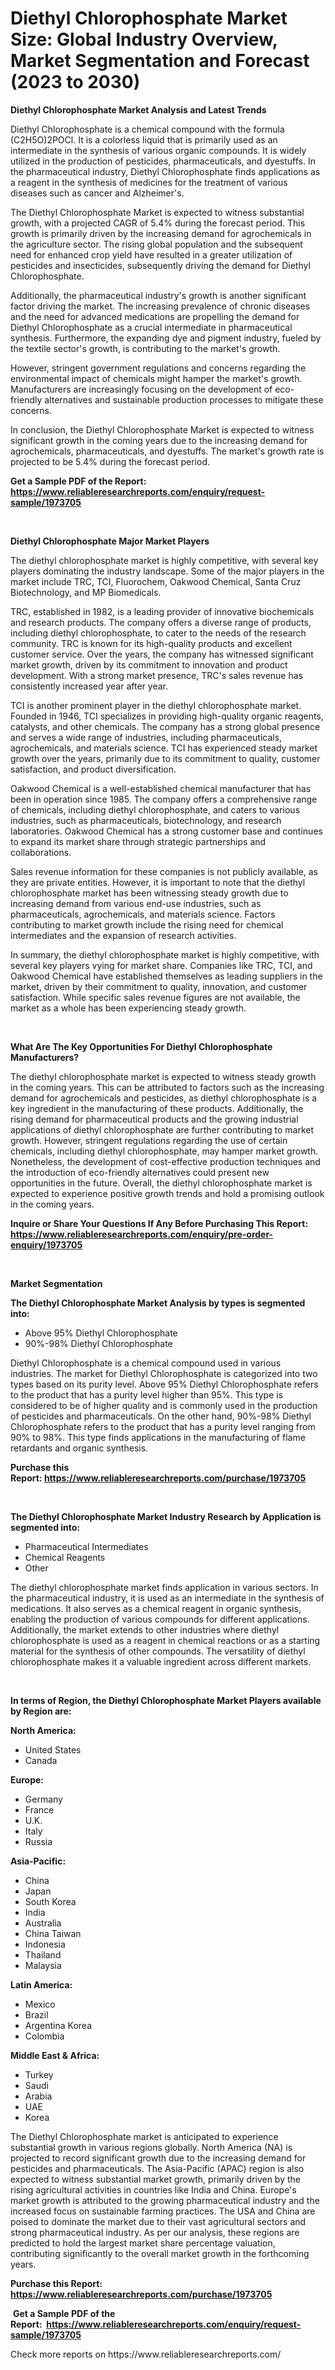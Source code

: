 <p><h1>Diethyl Chlorophosphate Market Size: Global Industry Overview, Market Segmentation and Forecast (2023 to 2030)</h1></p><p><strong>Diethyl Chlorophosphate Market Analysis and Latest Trends</strong></p>
<p><p>Diethyl Chlorophosphate is a chemical compound with the formula (C2H5O)2POCl. It is a colorless liquid that is primarily used as an intermediate in the synthesis of various organic compounds. It is widely utilized in the production of pesticides, pharmaceuticals, and dyestuffs. In the pharmaceutical industry, Diethyl Chlorophosphate finds applications as a reagent in the synthesis of medicines for the treatment of various diseases such as cancer and Alzheimer's.</p><p>The Diethyl Chlorophosphate Market is expected to witness substantial growth, with a projected CAGR of 5.4% during the forecast period. This growth is primarily driven by the increasing demand for agrochemicals in the agriculture sector. The rising global population and the subsequent need for enhanced crop yield have resulted in a greater utilization of pesticides and insecticides, subsequently driving the demand for Diethyl Chlorophosphate.</p><p>Additionally, the pharmaceutical industry's growth is another significant factor driving the market. The increasing prevalence of chronic diseases and the need for advanced medications are propelling the demand for Diethyl Chlorophosphate as a crucial intermediate in pharmaceutical synthesis. Furthermore, the expanding dye and pigment industry, fueled by the textile sector's growth, is contributing to the market's growth.</p><p>However, stringent government regulations and concerns regarding the environmental impact of chemicals might hamper the market's growth. Manufacturers are increasingly focusing on the development of eco-friendly alternatives and sustainable production processes to mitigate these concerns.</p><p>In conclusion, the Diethyl Chlorophosphate Market is expected to witness significant growth in the coming years due to the increasing demand for agrochemicals, pharmaceuticals, and dyestuffs. The market's growth rate is projected to be 5.4% during the forecast period.</p></p>
<p><strong>Get a Sample PDF of the Report:&nbsp; <a href="https://www.reliableresearchreports.com/enquiry/request-sample/1973705">https://www.reliableresearchreports.com/enquiry/request-sample/1973705</a></strong></p>
<p>&nbsp;</p>
<p><strong>Diethyl Chlorophosphate Major Market Players</strong></p>
<p><p>The diethyl chlorophosphate market is highly competitive, with several key players dominating the industry landscape. Some of the major players in the market include TRC, TCI, Fluorochem, Oakwood Chemical, Santa Cruz Biotechnology, and MP Biomedicals.</p><p>TRC, established in 1982, is a leading provider of innovative biochemicals and research products. The company offers a diverse range of products, including diethyl chlorophosphate, to cater to the needs of the research community. TRC is known for its high-quality products and excellent customer service. Over the years, the company has witnessed significant market growth, driven by its commitment to innovation and product development. With a strong market presence, TRC's sales revenue has consistently increased year after year.</p><p>TCI is another prominent player in the diethyl chlorophosphate market. Founded in 1946, TCI specializes in providing high-quality organic reagents, catalysts, and other chemicals. The company has a strong global presence and serves a wide range of industries, including pharmaceuticals, agrochemicals, and materials science. TCI has experienced steady market growth over the years, primarily due to its commitment to quality, customer satisfaction, and product diversification.</p><p>Oakwood Chemical is a well-established chemical manufacturer that has been in operation since 1985. The company offers a comprehensive range of chemicals, including diethyl chlorophosphate, and caters to various industries, such as pharmaceuticals, biotechnology, and research laboratories. Oakwood Chemical has a strong customer base and continues to expand its market share through strategic partnerships and collaborations.</p><p>Sales revenue information for these companies is not publicly available, as they are private entities. However, it is important to note that the diethyl chlorophosphate market has been witnessing steady growth due to increasing demand from various end-use industries, such as pharmaceuticals, agrochemicals, and materials science. Factors contributing to market growth include the rising need for chemical intermediates and the expansion of research activities.</p><p>In summary, the diethyl chlorophosphate market is highly competitive, with several key players vying for market share. Companies like TRC, TCI, and Oakwood Chemical have established themselves as leading suppliers in the market, driven by their commitment to quality, innovation, and customer satisfaction. While specific sales revenue figures are not available, the market as a whole has been experiencing steady growth.</p></p>
<p>&nbsp;</p>
<p><strong>What Are The Key Opportunities For Diethyl Chlorophosphate Manufacturers?</strong></p>
<p><p>The diethyl chlorophosphate market is expected to witness steady growth in the coming years. This can be attributed to factors such as the increasing demand for agrochemicals and pesticides, as diethyl chlorophosphate is a key ingredient in the manufacturing of these products. Additionally, the rising demand for pharmaceutical products and the growing industrial applications of diethyl chlorophosphate are further contributing to market growth. However, stringent regulations regarding the use of certain chemicals, including diethyl chlorophosphate, may hamper market growth. Nonetheless, the development of cost-effective production techniques and the introduction of eco-friendly alternatives could present new opportunities in the future. Overall, the diethyl chlorophosphate market is expected to experience positive growth trends and hold a promising outlook in the coming years.</p></p>
<p><strong>Inquire or Share Your Questions If Any Before Purchasing This Report: <a href="https://www.reliableresearchreports.com/enquiry/pre-order-enquiry/1973705">https://www.reliableresearchreports.com/enquiry/pre-order-enquiry/1973705</a></strong></p>
<p>&nbsp;</p>
<p><strong>Market Segmentation</strong></p>
<p><strong>The Diethyl Chlorophosphate Market Analysis by types is segmented into:</strong></p>
<p><ul><li>Above 95% Diethyl Chlorophosphate</li><li>90%-98% Diethyl Chlorophosphate</li></ul></p>
<p><p>Diethyl Chlorophosphate is a chemical compound used in various industries. The market for Diethyl Chlorophosphate is categorized into two types based on its purity level. Above 95% Diethyl Chlorophosphate refers to the product that has a purity level higher than 95%. This type is considered to be of higher quality and is commonly used in the production of pesticides and pharmaceuticals. On the other hand, 90%-98% Diethyl Chlorophosphate refers to the product that has a purity level ranging from 90% to 98%. This type finds applications in the manufacturing of flame retardants and organic synthesis.</p></p>
<p><strong>Purchase this Report:&nbsp;<a href="https://www.reliableresearchreports.com/purchase/1973705">https://www.reliableresearchreports.com/purchase/1973705</a></strong></p>
<p>&nbsp;</p>
<p><strong>The Diethyl Chlorophosphate Market Industry Research by Application is segmented into:</strong></p>
<p><ul><li>Pharmaceutical Intermediates</li><li>Chemical Reagents</li><li>Other</li></ul></p>
<p><p>The diethyl chlorophosphate market finds application in various sectors. In the pharmaceutical industry, it is used as an intermediate in the synthesis of medications. It also serves as a chemical reagent in organic synthesis, enabling the production of various compounds for different applications. Additionally, the market extends to other industries where diethyl chlorophosphate is used as a reagent in chemical reactions or as a starting material for the synthesis of other compounds. The versatility of diethyl chlorophosphate makes it a valuable ingredient across different markets.</p></p>
<p>&nbsp;</p>
<p><strong>In terms of Region, the Diethyl Chlorophosphate Market Players available by Region are:</strong></p>
<p>
    <p> <strong> North America: </strong>
        <ul>
            <li>United States</li>
            <li>Canada</li>
        </ul>
        </p> 
    <p> <strong> Europe: </strong>
        <ul>
            <li>Germany</li>
            <li>France</li>
            <li>U.K.</li>
            <li>Italy</li>
            <li>Russia</li>
        </ul>
        </p> 
    <p> <strong> Asia-Pacific: </strong>
        <ul>
            <li>China</li>
            <li>Japan</li>
            <li>South Korea</li>
            <li>India</li>
            <li>Australia</li>
            <li>China Taiwan</li>
            <li>Indonesia</li>
            <li>Thailand</li>
            <li>Malaysia</li>
        </ul>
        </p> 
    <p> <strong> Latin America: </strong>
        <ul>
            <li>Mexico</li>
            <li>Brazil</li>
            <li>Argentina Korea</li>
            <li>Colombia</li>
        </ul>
        </p> 
    <p> <strong> Middle East & Africa: </strong>
        <ul>
            <li>Turkey</li>
            <li>Saudi</li>
            <li>Arabia</li>
            <li>UAE</li>
            <li>Korea</li>
        </ul>
    </p>
    </p>
<p><p>The Diethyl Chlorophosphate market is anticipated to experience substantial growth in various regions globally. North America (NA) is projected to record significant growth due to the increasing demand for pesticides and pharmaceuticals. The Asia-Pacific (APAC) region is also expected to witness substantial market growth, primarily driven by the rising agricultural activities in countries like India and China. Europe's market growth is attributed to the growing pharmaceutical industry and the increased focus on sustainable farming practices. The USA and China are poised to dominate the market due to their vast agricultural sectors and strong pharmaceutical industry. As per our analysis, these regions are predicted to hold the largest market share percentage valuation, contributing significantly to the overall market growth in the forthcoming years.</p></p>
<p><strong>Purchase this Report: <a href="https://www.reliableresearchreports.com/purchase/1973705">https://www.reliableresearchreports.com/purchase/1973705</a></strong></p>
<p>&nbsp;<strong>Get a Sample PDF of the Report:&nbsp;&nbsp;<a href="https://www.reliableresearchreports.com/enquiry/request-sample/1973705">https://www.reliableresearchreports.com/enquiry/request-sample/1973705</a></strong></p>
<p><strong></strong></p>
<p>Check more reports on https://www.reliableresearchreports.com/</p>